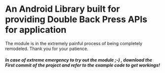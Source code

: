 # An Android Library built for providing Double Back Press APIs for application

The module is in the extremely painful process of being completely remodeled. Thank you for your patience.

##### In case of extreme emergency to try out the module ;-) , download the First commit of the project and refer to the example code to get workings!
